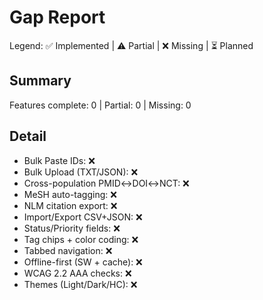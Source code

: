 # Gap Report

Legend: ✅ Implemented | ⚠️ Partial | ❌ Missing | ⏳ Planned

## Summary
Features complete: 0 | Partial: 0 | Missing: 0

## Detail
- Bulk Paste IDs: ❌
- Bulk Upload (TXT/JSON): ❌
- Cross-population PMID↔DOI↔NCT: ❌
- MeSH auto-tagging: ❌
- NLM citation export: ❌
- Import/Export CSV+JSON: ❌
- Status/Priority fields: ❌
- Tag chips + color coding: ❌
- Tabbed navigation: ❌
- Offline-first (SW + cache): ❌
- WCAG 2.2 AAA checks: ❌
- Themes (Light/Dark/HC): ❌
